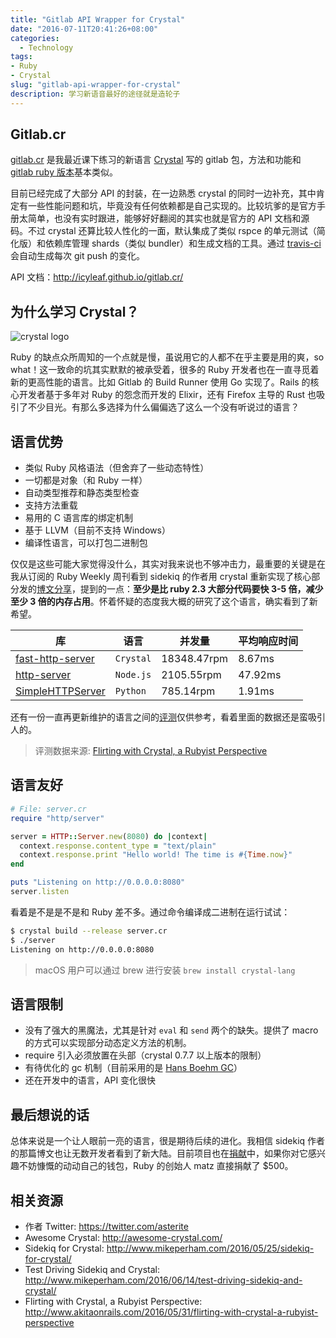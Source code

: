 ```yaml
---
title: "Gitlab API Wrapper for Crystal"
date: "2016-07-11T20:41:26+08:00"
categories:
  - Technology
tags:
- Ruby
- Crystal
slug: "gitlab-api-wrapper-for-crystal"
description: 学习新语音最好的途径就是造轮子
---
```


## Gitlab.cr

[gitlab.cr](https://github.com/icyleaf/gitlab.cr) 是我最近课下练习的新语言 [Crystal](http://crystal-lang.org/) 写的 gitlab 包，方法和功能和 [gitlab ruby 版本](https://github.com/NARKOZ/gitlab)基本类似。

目前已经完成了大部分 API 的封装，在一边熟悉 crystal 的同时一边补充，其中肯定有一些性能问题和坑，毕竟没有任何依赖都是自己实现的。比较坑爹的是官方手册太简单，也没有实时跟进，能够好好翻阅的其实也就是官方的 API 文档和源码。不过 crystal 还算比较人性化的一面，默认集成了类似 rspce 的单元测试（简化版）和依赖库管理 shards（类似 bundler）和生成文档的工具。通过 [travis-ci](https://travis-ci.org/``) 会自动生成每次 git push 的变化。

API 文档：http://icyleaf.github.io/gitlab.cr/

## 为什么学习 Crystal？

![crystal logo](https://cloud.githubusercontent.com/assets/209371/13291809/022e2360-daf8-11e5-8be7-d02c1c8b38fb.png)

Ruby 的缺点众所周知的一个点就是慢，虽说用它的人都不在乎主要是用的爽，so what！这一致命的坑其实默默的被承受着，很多的 Ruby 开发者也在一直寻觅着新的更高性能的语言。比如 Gitlab 的 Build Runner 使用 Go 实现了。Rails 的核心开发者基于多年对 Ruby 的怨念而开发的 Elixir，还有 Firefox 主导的 Rust 也吸引了不少目光。有那么多选择为什么偏偏选了这么一个没有听说过的语言？

## 语言优势

- 类似 Ruby 风格语法（但舍弃了一些动态特性）
- 一切都是对象（和 Ruby 一样）
- 自动类型推荐和静态类型检查
- 支持方法重载
- 易用的 C 语言库的绑定机制
- 基于 LLVM（目前不支持 Windows）
- 编译性语言，可以打包二进制包

仅仅是这些可能大家觉得没什么，其实对我来说也不够冲击力，最重要的关键是在我从订阅的 Ruby Weekly 周刊看到 sidekiq 的作者用 crystal 重新实现了核心部分发的[博文分享](http://www.mikeperham.com/2016/05/25/sidekiq-for-crystal/)，提到的一点：**至少是比 ruby 2.3 大部分代码要快 3-5 倍，减少至少 3 倍的内存占用**。怀着怀疑的态度我大概的研究了这个语言，确实看到了新希望。

库 | 语言 | 并发量 | 平均响应时间
---|---|---|---
[fast-http-server](https://github.com/sdogruyol/fast-http-server) | `Crystal` | 18348.47rpm | 8.67ms
[http-server](https://github.com/indexzero/http-server) | `Node.js` | 2105.55rpm | 47.92ms
[SimpleHTTPServer](https://docs.python.org/2/library/simplehttpserver.html) | `Python` | 785.14rpm | 1.91ms

还有一份一直再更新维护的语言之间的[评测](https://github.com/kostya/benchmarks)仅供参考，看着里面的数据还是蛮吸引人的。

> 评测数据来源: [Flirting with Crystal, a Rubyist Perspective](http://www.akitaonrails.com/2016/05/31/flirting-with-crystal-a-rubyist-perspective)

## 语言友好

```ruby
# File: server.cr
require "http/server"

server = HTTP::Server.new(8080) do |context|
  context.response.content_type = "text/plain"
  context.response.print "Hello world! The time is #{Time.now}"
end

puts "Listening on http://0.0.0.0:8080"
server.listen
```

看着是不是是不是和 Ruby 差不多。通过命令编译成二进制在运行试试：

```bash
$ crystal build --release server.cr
$ ./server
Listening on http://0.0.0.0:8080
```

> macOS 用户可以通过 brew 进行安装 `brew install crystal-lang`

## 语言限制

- 没有了强大的黑魔法，尤其是针对 `eval` 和 `send` 两个的缺失。提供了 macro 的方式可以实现部分动态定义方法的机制。
- require 引入必须放置在头部（crystal 0.7.7 以上版本的限制）
- 有待优化的 gc 机制（目前采用的是 [Hans Boehm GC](https://zh.wikipedia.org/wiki/%E8%B2%9D%E5%A7%86%E5%9E%83%E5%9C%BE%E6%94%B6%E9%9B%86%E5%99%A8)）
- 还在开发中的语言，API 变化很快

## 最后想说的话

总体来说是一个让人眼前一亮的语言，很是期待后续的进化。我相信 sidekiq 作者的那篇博文也让无数开发者看到了新大陆。目前项目也在[捐献](https://salt.bountysource.com/teams/crystal-lang)中，如果你对它感兴趣不妨慷慨的动动自己的钱包，Ruby 的创始人 matz 直接捐献了 $500。

## 相关资源

- 作者 Twitter: https://twitter.com/asterite
- Awesome Crystal: http://awesome-crystal.com/
- Sidekiq for Crystal: http://www.mikeperham.com/2016/05/25/sidekiq-for-crystal/
- Test Driving Sidekiq and Crystal: http://www.mikeperham.com/2016/06/14/test-driving-sidekiq-and-crystal/
- Flirting with Crystal, a Rubyist Perspective: http://www.akitaonrails.com/2016/05/31/flirting-with-crystal-a-rubyist-perspective
